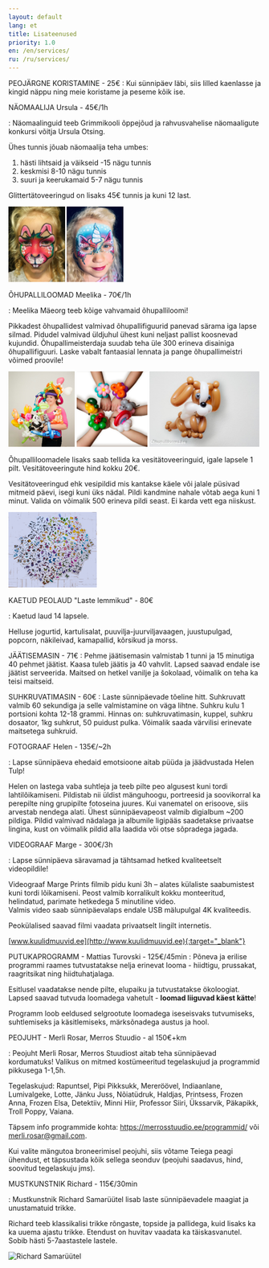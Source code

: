 ```yaml
---
layout: default
lang: et
title: Lisateenused
priority: 1.0
en: /en/services/
ru: /ru/services/
---
```


PEOJÄRGNE KORISTAMINE - 25€
: Kui sünnipäev läbi, siis lilled kaenlasse ja kingid näppu ning meie koristame ja peseme kõik ise. 

NÄOMAALIJA Ursula - 45€/1h

: Näomaalinguid teeb Grimmikooli õppejõud ja rahvusvahelise näomaaligute konkursi võitja Ursula Otsing. 

  Ühes tunnis jõuab näomaalija teha umbes:

  1. hästi lihtsaid ja väikseid -15 nägu tunnis
  2. keskmisi 8-10 nägu tunnis
  3. suuri ja keerukamaid 5-7 nägu tunnis

  Glittertätoveeringud on lisaks 45€ tunnis ja kuni 12 last.
  
  <img alt="Näomaaling Jänes" src="naomaaling1.jpg" height="150"> 
  <img alt="Näomaaling Ükssarvik" src="naomaaling2.jpg" height="150"> 
  

ÕHUPALLILOOMAD Meelika - 70€/1h

: Meelika Mäeorg teeb kõige vahvamaid õhupalliloomi!

  Pikkadest õhupallidest valmivad õhupallifiguurid panevad särama iga lapse silmad. Pidudel valmivad üldjuhul ühest kuni neljast pallist koosnevad kujundid.
  Õhupallimeisterdaja suudab teha üle 300 erineva disainiga õhupallifiguuri. Laske vabalt fantaasial lennata ja pange õhupallimeistri võimed proovile!
  
  <img alt="Õhupalliloomad" src="ohupalliloomad1.JPG" height="150"> 
  <img alt="Õhupalliloomad käed" src="ohupalliloomad2.jpg" height="150"> 
  <img alt="Õhupalliloomad koer" src="ohupalliloomad3.jpg" height="150"> 
  
  Õhupalliloomadele lisaks saab tellida ka vesitätoveeringuid, igale lapsele 1 pilt. Vesitätoveeringute hind kokku 20€.

  Vesitätoveeringud ehk vesipildid mis kantakse käele või jalale püsivad mitmeid päevi, isegi kuni üks nädal. 
  Pildi kandmine nahale võtab aega kuni 1 minut. Valida on võimalik 500 erineva pildi seast. 
  Ei karda vett ega niiskust.
  
  <img alt="Vesitätoveeringud" src="vesitatoveering1.jpg" height="150"> 

KAETUD PEOLAUD "Laste lemmikud" - 80€

: Kaetud laud 14 lapsele. 
  
  Helluse jogurtid, kartulisalat, puuvilja-juurviljavaagen, juustupulgad, popcorn, näkileivad, kamapallid, kõrsikud ja morss.


JÄÄTISEMASIN - 71€
: Pehme jäätisemasin valmistab 1 tunni ja 15 minutiga 40 pehmet jäätist. Kaasa tuleb jäätis ja 40 vahvlit. Lapsed saavad endale ise jäätist serveerida. Maitsed on hetkel vanilje ja šokolaad, võimalik on teha ka teisi maitseid. 

SUHKRUVATIMASIN - 60€
: Laste sünnipäevade tõeline hitt. Suhkruvatt valmib 60 sekundiga ja selle valmistamine on väga lihtne. Suhkru kulu 1 portsioni kohta 12-18 grammi. 
  Hinnas on: suhkruvatimasin, kuppel, suhkru dosaator, 1kg suhkrut, 50 puidust pulka. Võimalik saada värvilisi erinevate maitsetega suhkruid.


FOTOGRAAF Helen - 135€/~2h

: Lapse sünnipäeva ehedaid emotsioone aitab püüda ja jäädvustada Helen Tulp!

  Helen on lastega vaba suhtleja ja teeb pilte peo algusest kuni tordi lahtilõikamiseni. 
  Pildistab nii üldist mänguhoogu, portreesid ja soovikorral ka perepilte ning grupipilte fotoseina juures. 
  Kui vanematel on erisoove, siis arvestab nendega alati. Ühest sünnipäevapeost valmib digialbum ~200 pildiga. 
  Pildid valmivad nädalaga ja albumile ligipääs saadetakse privaatse lingina, kust on võimalik pildid alla laadida või otse sõpradega jagada.
  
  
VIDEOGRAAF Marge - 300€/3h

: Lapse sünnipäeva säravamad ja tähtsamad hetked kvaliteetselt videopildile!

  Videograaf Marge Prints filmib pidu kuni 3h – alates külaliste saabumistest kuni tordi lõikamiseni.
  Peost valmib korralikult kokku monteeritud, helindatud, parimate hetkedega 5 minutiline video.  
  Valmis video saab sünnipäevalaps endale USB mälupulgal 4K kvaliteedis.
  
  Peokülalised saavad filmi vaadata privaatselt lingilt internetis.
  
  [www.kuulidmuuvid.ee](http://www.kuulidmuuvid.ee){:target="_blank"}
  
  
PUTUKAPROGRAMM - Mattias Turovski - 125€/45min
: Põneva ja erilise programmi raames tutvustatakse nelja erinevat looma - hiidtigu, prussakat, raagritsikat ning 
  hiidtuhatjalaga. 
  
  Esitlusel vaadatakse nende pilte, elupaiku ja tutvustatakse ökoloogiat. Lapsed saavad tutvuda loomadega  vahetult - **loomad liiguvad käest kätte**!
  
  Programm loob eeldused selgrootute loomadega iseseisvaks tutvumiseks, suhtlemiseks ja käsitlemiseks, märksõnadega austus ja   hool. 


PEOJUHT - Merli Rosar, Merros Stuudio - al 150€+km

: Peojuht Merli Rosar, Merros Stuudiost aitab teha sünnipäevad kordumatuks! 
  Valikus on mitmed kostümeeritud tegelaskujud ja programmid pikkusega 1-1,5h.

  Tegelaskujud: Rapuntsel, Pipi Pikksukk, Mereröövel, Indiaanlane, Lumivalgeke, Lotte, Jänku Juss, Nõiatüdruk, Haldjas, Printsess, Frozen Anna, Frozen Elsa, Detektiiv, Minni Hiir, Professor Siiri, Ükssarvik, Päkapikk, Troll Poppy, Vaiana. 

  Täpsem info programmide kohta: https://merrosstuudio.ee/programmid/ või merli.rosar@gmail.com.

  Kui valite mängutoa broneerimisel peojuhi, siis võtame Teiega peagi ühendust, et täpsustada kõik sellega seonduv (peojuhi saadavus, hind, soovitud tegelaskuju jms).


MUSTKUNSTNIK Richard - 115€/30min

: Mustkunstnik Richard Samarüütel lisab laste sünnipäevadele maagiat ja unustamatuid trikke.

  Richard teeb klassikalisi trikke rõngaste, topside ja pallidega, kuid lisaks ka ka uuema ajastu trikke. 
  Etendust on huvitav vaadata ka täiskasvanutel. 
  Sobib hästi 5-7aastastele lastele.
  
  <img alt="Richard Samarüütel" src="https://scontent.fhen1-1.fna.fbcdn.net/v/t31.0-8/1074322_1666600350072259_767373963240585599_o.jpg?_nc_cat=108&_nc_ht=scontent.fhen1-1.fna&oh=c5834b8b9cbd9af2486e27abe8b0f4d8&oe=5D3815A8" width="350"> 
  
